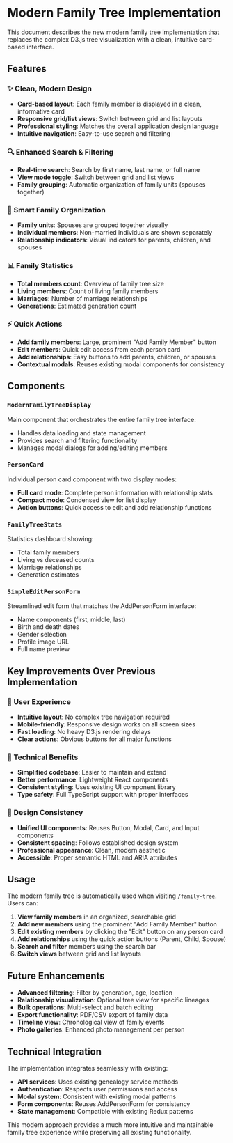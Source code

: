 # Modern Family Tree Implementation

This document describes the new modern family tree implementation that replaces the complex D3.js tree visualization with a clean, intuitive card-based interface.

## Features

### ✨ Clean, Modern Design

- **Card-based layout**: Each family member is displayed in a clean, informative card
- **Responsive grid/list views**: Switch between grid and list layouts
- **Professional styling**: Matches the overall application design language
- **Intuitive navigation**: Easy-to-use search and filtering

### 🔍 Enhanced Search & Filtering

- **Real-time search**: Search by first name, last name, or full name
- **View mode toggle**: Switch between grid and list views
- **Family grouping**: Automatic organization of family units (spouses together)

### 👥 Smart Family Organization

- **Family units**: Spouses are grouped together visually
- **Individual members**: Non-married individuals are shown separately
- **Relationship indicators**: Visual indicators for parents, children, and spouses

### 📊 Family Statistics

- **Total members count**: Overview of family tree size
- **Living members**: Count of living family members
- **Marriages**: Number of marriage relationships
- **Generations**: Estimated generation count

### ⚡ Quick Actions

- **Add family members**: Large, prominent "Add Family Member" button
- **Edit members**: Quick edit access from each person card
- **Add relationships**: Easy buttons to add parents, children, or spouses
- **Contextual modals**: Reuses existing modal components for consistency

## Components

### `ModernFamilyTreeDisplay`

Main component that orchestrates the entire family tree interface:

- Handles data loading and state management
- Provides search and filtering functionality
- Manages modal dialogs for adding/editing members

### `PersonCard`

Individual person card component with two display modes:

- **Full card mode**: Complete person information with relationship stats
- **Compact mode**: Condensed view for list display
- **Action buttons**: Quick access to edit and add relationship functions

### `FamilyTreeStats`

Statistics dashboard showing:

- Total family members
- Living vs deceased counts
- Marriage relationships
- Generation estimates

### `SimpleEditPersonForm`

Streamlined edit form that matches the AddPersonForm interface:

- Name components (first, middle, last)
- Birth and death dates
- Gender selection
- Profile image URL
- Full name preview

## Key Improvements Over Previous Implementation

### 🎯 User Experience

- **Intuitive layout**: No complex tree navigation required
- **Mobile-friendly**: Responsive design works on all screen sizes
- **Fast loading**: No heavy D3.js rendering delays
- **Clear actions**: Obvious buttons for all major functions

### 🔧 Technical Benefits

- **Simplified codebase**: Easier to maintain and extend
- **Better performance**: Lightweight React components
- **Consistent styling**: Uses existing UI component library
- **Type safety**: Full TypeScript support with proper interfaces

### 🎨 Design Consistency

- **Unified UI components**: Reuses Button, Modal, Card, and Input components
- **Consistent spacing**: Follows established design system
- **Professional appearance**: Clean, modern aesthetic
- **Accessible**: Proper semantic HTML and ARIA attributes

## Usage

The modern family tree is automatically used when visiting `/family-tree`. Users can:

1. **View family members** in an organized, searchable grid
2. **Add new members** using the prominent "Add Family Member" button
3. **Edit existing members** by clicking the "Edit" button on any person card
4. **Add relationships** using the quick action buttons (Parent, Child, Spouse)
5. **Search and filter** members using the search bar
6. **Switch views** between grid and list layouts

## Future Enhancements

- **Advanced filtering**: Filter by generation, age, location
- **Relationship visualization**: Optional tree view for specific lineages
- **Bulk operations**: Multi-select and batch editing
- **Export functionality**: PDF/CSV export of family data
- **Timeline view**: Chronological view of family events
- **Photo galleries**: Enhanced photo management per person

## Technical Integration

The implementation integrates seamlessly with existing:

- **API services**: Uses existing genealogy service methods
- **Authentication**: Respects user permissions and access
- **Modal system**: Consistent with existing modal patterns
- **Form components**: Reuses AddPersonForm for consistency
- **State management**: Compatible with existing Redux patterns

This modern approach provides a much more intuitive and maintainable family tree experience while preserving all existing functionality.

